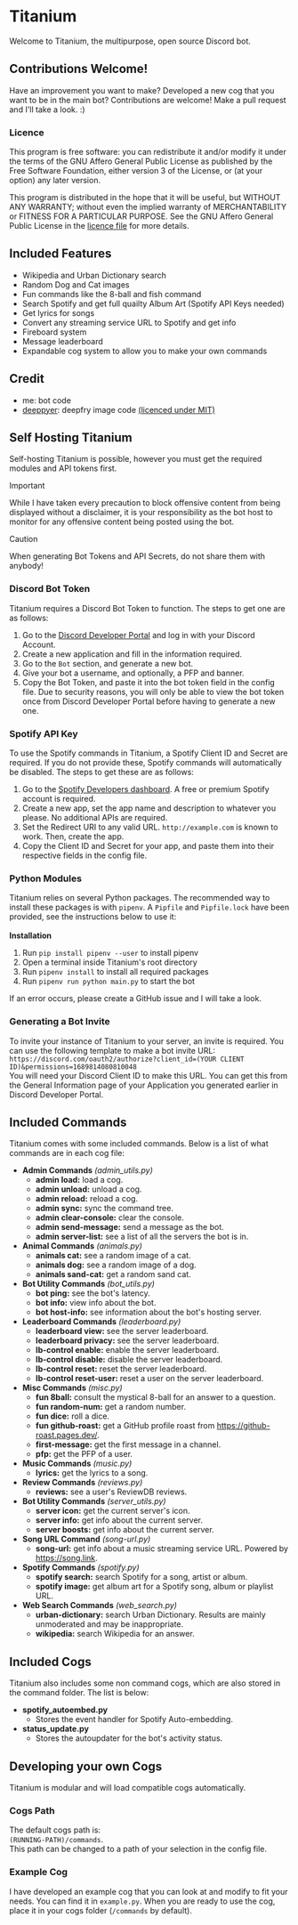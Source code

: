 # Titanium
Welcome to Titanium, the multipurpose, open source Discord bot.

## Contributions Welcome!
Have an improvement you want to make? Developed a new cog that you want to be in the main bot? Contributions are welcome! Make a pull request and I'll take a look. :)

### Licence
This program is free software: you can redistribute it and/or modify it under the terms of the GNU Affero General Public License as published by the Free Software Foundation, either version 3 of the License, or (at your option) any later version.

This program is distributed in the hope that it will be useful, but WITHOUT ANY WARRANTY; without even the implied warranty of MERCHANTABILITY or FITNESS FOR A PARTICULAR PURPOSE.  See the GNU Affero General Public License in the [licence file](/LICENSE) for more details.

## Included Features
- Wikipedia and Urban Dictionary search
- Random Dog and Cat images
- Fun commands like the 8-ball and fish command
- Search Spotify and get full quailty Album Art (Spotify API Keys needed)
- Get lyrics for songs
- Convert any streaming service URL to Spotify and get info
- Fireboard system
- Message leaderboard
- Expandable cog system to allow you to make your own commands

## Credit
- me: bot code
- [deeppyer](https://github.com/Ovyerus/deeppyer): deepfry image code [(licenced under MIT)](https://github.com/Ovyerus/deeppyer/blob/master/LICENSE)

## Self Hosting Titanium
Self-hosting Titanium is possible, however you must get the required modules and API tokens first.

> [!IMPORTANT]
> While I have taken every precaution to block offensive content from being displayed without a disclaimer, it is your responsibility as the bot host to monitor for any offensive content being posted using the bot.

> [!CAUTION]
> When generating Bot Tokens and API Secrets, do not share them with anybody!

### Discord Bot Token
Titanium requires a Discord Bot Token to function. The steps to get one are as follows:
1. Go to the [Discord Developer Portal](https://discord.com/developers/applications) and log in with your Discord Account.
2. Create a new application and fill in the information required.
3. Go to the `Bot` section, and generate a new bot.
4. Give your bot a username, and optionally, a PFP and banner.
5. Copy the Bot Token, and paste it into the bot token field in the config file. Due to security reasons, you will only be able to view the bot token once from Discord Developer Portal before having to generate a new one.

### Spotify API Key
To use the Spotify commands in Titanium, a Spotify Client ID and Secret are required. If you do not provide these, Spotify commands will automatically be disabled. The steps to get these are as follows:
1. Go to the [Spotify Developers dashboard](https://developer.spotify.com/dashboard). A free or premium Spotify account is required.
2. Create a new app, set the app name and description to whatever you please.  No additional APIs are required.
3. Set the Redirect URI to any valid URL. `http://example.com` is known to work. Then, create the app.
4. Copy the Client ID and Secret for your app, and paste them into their respective fields in the config file.

### Python Modules
Titanium relies on several Python packages. The recommended way to install these packages is with `pipenv`. A `Pipfile` and `Pipfile.lock` have been provided, see the instructions below to use it:\
\
**Installation**
1. Run `pip install pipenv --user` to install pipenv
2. Open a terminal inside Titanium's root directory
3. Run `pipenv install` to install all required packages
4. Run `pipenv run python main.py` to start the bot

If an error occurs, please create a GitHub issue and I will take a look.

### Generating a Bot Invite
To invite your instance of Titanium to your server, an invite is required. You can use the following template to make a bot invite URL:\
`https://discord.com/oauth2/authorize?client_id=(YOUR CLIENT ID)&permissions=1689814080810048`\
You will need your Discord Client ID to make this URL. You can get this from the General Information page of your Application you generated earlier in Discord Developer Portal.

## Included Commands
Titanium comes with some included commands. Below is a list of what commands are in each cog file:
- **Admin Commands** *(admin_utils.py)*
  - **admin load:** load a cog.
  - **admin unload:** unload a cog.
  - **admin reload:** reload a cog.
  - **admin sync:** sync the command tree.
  - **admin clear-console:** clear the console.
  - **admin send-message:** send a message as the bot.
  - **admin server-list:** see a list of all the servers the bot is in.
- **Animal Commands** *(animals.py)*
  - **animals cat:** see a random image of a cat.
  - **animals dog:** see a random image of a dog.
  - **animals sand-cat:** get a random sand cat.
- **Bot Utility Commands** *(bot_utils.py)*
  - **bot ping:** see the bot's latency.
  - **bot info:** view info about the bot.
  - **bot host-info:** see information about the bot's hosting server.
- **Leaderboard Commands** *(leaderboard.py)*
  - **leaderboard view:** see the server leaderboard.
  - **leaderboard privacy:** see the server leaderboard.
  - **lb-control enable:** enable the server leaderboard.
  - **lb-control disable:** disable the server leaderboard.
  - **lb-control reset:** reset the server leaderboard.
  - **lb-control reset-user:** reset a user on the server leaderboard.
- **Misc Commands** *(misc.py)*
  - **fun 8ball:** consult the mystical 8-ball for an answer to a question.
  - **fun random-num:** get a random number.
  - **fun dice:** roll a dice.
  - **fun github-roast:** get a GitHub profile roast from https://github-roast.pages.dev/.
  - **first-message:** get the first message in a channel.
  - **pfp:** get the PFP of a user.
- **Music Commands** *(music.py)*
  - **lyrics:** get the lyrics to a song.
- **Review Commands** *(reviews.py)*
  - **reviews:** see a user's ReviewDB reviews.
- **Bot Utility Commands** *(server_utils.py)*
  - **server icon:** get the current server's icon.
  - **server info:** get info about the current server.
  - **server boosts:** get info about the current server.
- **Song URL Command** *(song-url.py)*
  - **song-url:** get info about a music streaming service URL. Powered by https://song.link.
- **Spotify Commands** *(spotify.py)*
  - **spotify search:** search Spotify for a song, artist or album.
  - **spotify image:** get album art for a Spotify song, album or playlist URL.
- **Web Search Commands** *(web_search.py)*
  - **urban-dictionary:** search Urban Dictionary. Results are mainly unmoderated and may be inappropriate.
  - **wikipedia:** search Wikipedia for an answer.

## Included Cogs
Titanium also includes some non command cogs, which are also stored in the command folder. The list is below:
- **spotify_autoembed.py**
  - Stores the event handler for Spotify Auto-embedding.
- **status_update.py**
  - Stores the autoupdater for the bot's activity status.

## Developing your own Cogs
Titanium is modular and will load compatible cogs automatically.

### Cogs Path
The default cogs path is:\
`(RUNNING-PATH)/commands`.\
This path can be changed to a path of your selection in the config file.

### Example Cog
I have developed an example cog that you can look at and modify to fit your needs. You can find it in `example.py`. When you are ready to use the cog, place it in your cogs folder (`/commands` by default).
